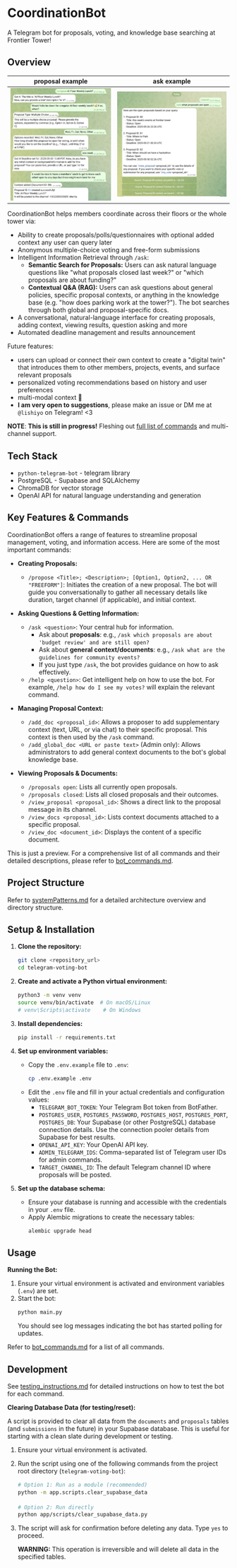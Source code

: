 # CoordinationBot

A Telegram bot for proposals, voting, and knowledge base searching at Frontier Tower!

## Overview

proposal example | ask example
--- | ---
![alt text](./assets/v0_proposal_flow.png "Logo Title Text 1") | ![alt text](./assets/v0_ask.png)

CoordinationBot helps members coordinate across their floors or the whole tower via:
- Ability to create proposals/polls/questionnaires with optional added context any user can query later
- Anonymous multiple-choice voting and free-form submissions
- Intelligent Information Retrieval through `/ask`:
    - **Semantic Search for Proposals:** Users can ask natural language questions like "what proposals closed last week?" or "which proposals are about funding?"
    - **Contextual Q&A (RAG):** Users can ask questions about general policies, specific proposal contexts, or anything in the knowledge base (e.g. "how does parking work at the tower?"). The bot searches through both global and proposal-specific docs.
- A conversational, natural-language interface for creating proposals, adding context, viewing results, question asking and more
- Automated deadline management and results announcement

Future features:
- users can upload or connect their own context to create a "digital twin" that introduces them to other members, projects, events, and surface relevant proposals
- personalized voting recommendations based on history and user preferences
- multi-modal context 🌟
- **I am very open to suggestions**, please make an issue or DM me at `@lishiyo` on Telegram! <3

**NOTE**: **This is still in progress!** Fleshing out [full list of commands](./memory-bank/bot_commands.md) and multi-channel support.

## Tech Stack

- `python-telegram-bot` - telegram library
- PostgreSQL - Supabase and SQLAlchemy
- ChromaDB for vector storage
- OpenAI API for natural language understanding and generation

## Key Features & Commands

CoordinationBot offers a range of features to streamline proposal management, voting, and information access. Here are some of the most important commands:

*   **Creating Proposals:**
    *   `/propose <Title>; <Description>; [Option1, Option2, ... OR "FREEFORM"]`: Initiates the creation of a new proposal. The bot will guide you conversationally to gather all necessary details like duration, target channel (if applicable), and initial context.

*   **Asking Questions & Getting Information:**
    *   `/ask <question>`: Your central hub for information.
        *   Ask about **proposals**: e.g., `/ask which proposals are about 'budget review' and are still open?`
        *   Ask about **general context/documents**: e.g., `/ask what are the guidelines for community events?`
        *   If you just type `/ask`, the bot provides guidance on how to ask effectively.
    *   `/help <question>`: Get intelligent help on how to use the bot. For example, `/help how do I see my votes?` will explain the relevant command.

*   **Managing Proposal Context:**
    *   `/add_doc <proposal_id>`: Allows a proposer to add supplementary context (text, URL, or via chat) to their specific proposal. This context is then used by the `/ask` command.
    *   `/add_global_doc <URL or paste text>` (Admin only): Allows administrators to add general context documents to the bot's global knowledge base.

*   **Viewing Proposals & Documents:**
    *   `/proposals open`: Lists all currently open proposals.
    *   `/proposals closed`: Lists all closed proposals and their outcomes.
    *   `/view_proposal <proposal_id>`: Shows a direct link to the proposal message in its channel.
    *   `/view_docs <proposal_id>`: Lists context documents attached to a specific proposal.
    *   `/view_doc <document_id>`: Displays the content of a specific document.

This is just a preview. For a comprehensive list of all commands and their detailed descriptions, please refer to [bot_commands.md](./memory-bank/bot_commands.md).

## Project Structure

Refer to [systemPatterns.md](`memory-bank/systemPatterns.md`) for a detailed architecture overview and directory structure.

## Setup & Installation

1.  **Clone the repository:**
    ```bash
    git clone <repository_url>
    cd telegram-voting-bot
    ```

2.  **Create and activate a Python virtual environment:**
    ```bash
    python3 -m venv venv
    source venv/bin/activate  # On macOS/Linux
    # venv\Scripts\activate    # On Windows
    ```

3.  **Install dependencies:**
    ```bash
    pip install -r requirements.txt
    ```

4.  **Set up environment variables:**
    *   Copy the `.env.example` file to `.env`:
        ```bash
        cp .env.example .env
        ```
    *   Edit the `.env` file and fill in your actual credentials and configuration values:
        *   `TELEGRAM_BOT_TOKEN`: Your Telegram Bot token from BotFather.
        *   `POSTGRES_USER`, `POSTGRES_PASSWORD`, `POSTGRES_HOST`, `POSTGRES_PORT`, `POSTGRES_DB`: Your Supabase (or other PostgreSQL) database connection details. Use the connection pooler details from Supabase for best results.
        *   `OPENAI_API_KEY`: Your OpenAI API key.
        *   `ADMIN_TELEGRAM_IDS`: Comma-separated list of Telegram user IDs for admin commands.
        *   `TARGET_CHANNEL_ID`: The default Telegram channel ID where proposals will be posted.

5.  **Set up the database schema:**
    *   Ensure your database is running and accessible with the credentials in your `.env` file.
    *   Apply Alembic migrations to create the necessary tables:
        ```bash
        alembic upgrade head
        ```

## Usage

**Running the Bot:**

1.  Ensure your virtual environment is activated and environment variables (`.env`) are set.
2.  Start the bot:
    ```bash
    python main.py
    ```
    You should see log messages indicating the bot has started polling for updates.

Refer to [bot_commands.md](./memory-bank/bot_commands.md) for a list of all commands.

## Development

See [testing_instructions.md](memory-bank/testing_instructions.md) for detailed instructions on how to test the bot for each command.

**Clearing Database Data (for testing/reset):**

A script is provided to clear all data from the `documents` and `proposals` tables (and `submissions` in the future) in your Supabase database. This is useful for starting with a clean slate during development or testing.

1.  Ensure your virtual environment is activated.
2.  Run the script using one of the following commands from the project root directory (`telegram-voting-bot`):
    ```bash
    # Option 1: Run as a module (recommended)
    python -m app.scripts.clear_supabase_data

    # Option 2: Run directly
    python app/scripts/clear_supabase_data.py
    ```
3.  The script will ask for confirmation before deleting any data. Type `yes` to proceed.

    **WARNING:** This operation is irreversible and will delete all data in the specified tables.
    
     